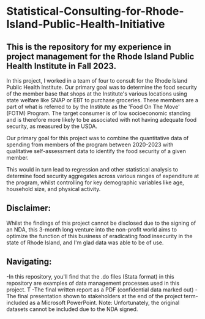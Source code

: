 # Statistical-Consulting-for-Rhode-Island-Public-Health-Initiative
## This is the repository for my experience in project management for the Rhode Island Public Health Institute in Fall 2023.

In this project, I worked in a team of four to consult for the Rhode Island Public Health Institute. Our primary goal was to determine the food security of the member base that shops at the Institute's various locations using state welfare like SNAP or EBT to purchase groceries. These members are a part of what is referred to by the Institute as the 'Food On The Move' (FOTM) Program. The target consumer is of low socioeconomic standing and is therefore more likely to be associated with not having adequate food security, as measured by the USDA.

Our primary goal for this project was to combine the quantitative data of spending from members of the program between 2020-2023 with qualitative self-assessment data to identify the food security of a given member. 

This would in turn lead to regression and other statistical analysis to determine food security aggregates across various ranges of expenditure at the program, whilst controlling for key demographic variables like age, household size, and physical activity.

## Disclaimer:
Whilst the findings of this project cannot be disclosed due to the signing of an NDA, this 3-month long venture into the non-profit world aims to optimize the function of this business of eradicating food insecurity in the state of Rhode Island, and I'm glad data was able to be of use.

## Navigating:
-In this repository, you'll find that the .do files (Stata format) in this repository are examples of data management processes used in this project. T
-The final written report as a PDF (confidential data marked out)
-The final presentation shown to stakeholders at the end of the project term- included as a Microsoft PowerPoint.
Note: Unfortunately, the original datasets cannot be included due to the NDA signed.
